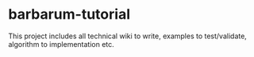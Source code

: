 # barbarum-tutorial
This project includes all technical wiki to write, examples to test/validate, algorithm to implementation etc. 
